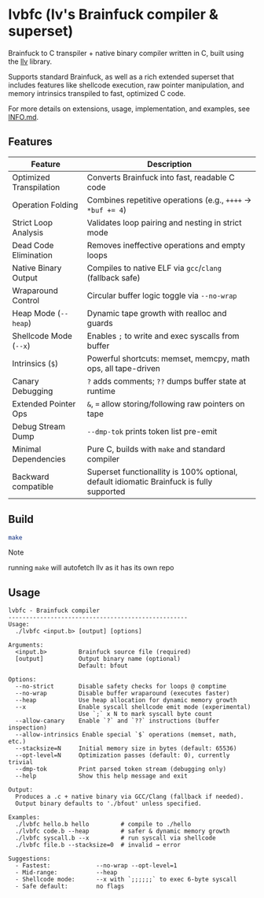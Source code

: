 # lvbfc (lv's Brainfuck compiler & superset)

Brainfuck to C transpiler + native binary compiler written in C, built using the [llv](https://github.com/lvzrr/llv) library.

Supports standard Brainfuck, as well as a rich extended superset that includes features like shellcode execution, raw pointer manipulation, and memory intrinsics transpiled to fast, optimized C code.

For more details on extensions, usage, implementation, and examples, see [INFO.md](./INFO.md).

## Features

| Feature                   | Description |
|---------------------------|-------------|
| Optimized Transpilation   | Converts Brainfuck into fast, readable C code |
| Operation Folding         | Combines repetitive operations (e.g., `++++` → `*buf += 4`) |
| Strict Loop Analysis      | Validates loop pairing and nesting in strict mode |
| Dead Code Elimination     | Removes ineffective operations and empty loops |
| Native Binary Output      | Compiles to native ELF via `gcc`/`clang` (fallback safe) |
| Wraparound Control        | Circular buffer logic toggle via `--no-wrap` |
| Heap Mode (`--heap`)      | Dynamic tape growth with realloc and guards |
| Shellcode Mode (`--x`)    | Enables `;` to write and exec syscalls from buffer |
| Intrinsics (`$`)          | Powerful shortcuts: memset, memcpy, math ops, all tape-driven |
| Canary Debugging          | `?` adds comments; `??` dumps buffer state at runtime |
| Extended Pointer Ops      | `&`, `=` allow storing/following raw pointers on tape |
| Debug Stream Dump         | `--dmp-tok` prints token list pre-emit |
| Minimal Dependencies      | Pure C, builds with `make` and standard compiler |
| Backward compatible       | Superset functionallity is 100% optional, default idiomatic Brainfuck is fully supported |

## Build

```sh
make
```

>[!NOTE]
>running `make` will autofetch llv as it has its own repo

## Usage
```
lvbfc - Brainfuck compiler
---------------------------------------------------
Usage:
  ./lvbfc <input.b> [output] [options]

Arguments:
  <input.b>         Brainfuck source file (required)
  [output]          Output binary name (optional)
                    Default: bfout

Options:
  --no-strict       Disable safety checks for loops @ comptime
  --no-wrap         Disable buffer wraparound (executes faster)
  --heap            Use heap allocation for dynamic memory growth
  --x               Enable syscall shellcode emit mode (experimental)
                    Use `;` x N to mark syscall byte count
  --allow-canary    Enable `?` and `??` instructions (buffer inspection)
  --allow-intrinsics Enable special `$` operations (memset, math, etc.)
  --stacksize=N     Initial memory size in bytes (default: 65536)
  --opt-level=N     Optimization passes (default: 0), currently trivial
  --dmp-tok         Print parsed token stream (debugging only)
  --help            Show this help message and exit

Output:
  Produces a .c + native binary via GCC/Clang (fallback if needed).
  Output binary defaults to './bfout' unless specified.

Examples:
  ./lvbfc hello.b hello         # compile to ./hello
  ./lvbfc code.b --heap         # safer & dynamic memory growth
  ./lvbfc syscall.b --x         # run syscall via shellcode
  ./lvbfc file.b --stacksize=0  # invalid → error

Suggestions:
  - Fastest:             --no-wrap --opt-level=1
  - Mid‑range:           --heap
  - Shellcode mode:      --x with `;;;;;;` to exec 6‑byte syscall
  - Safe default:        no flags
```
